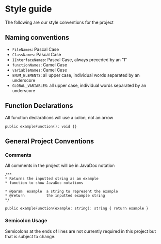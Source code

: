 # Style guide
The following are our style conventions for the project 

## Naming conventions
- `FileNames`: Pascal Case
- `ClassNames`: Pascal Case
- `IInterfaceNames`: Pascal Case, always preceded by an "I"
- `functionNames`: Camel Case
- `variableNames`: Camel Case
- `ENUM_ELEMENTS`: all upper case, individual words separated by an underscore
- `GLOBAL_VARIABLES`: all upper case, individual words separated by an underscore

## Function Declarations
All function declarations will use a colon, not an arrow

```
public exampleFunction(): void {}
```

## General Project Conventions

### Comments
All comments in the project will be in JavaDoc notation

```
/**
* Returns the inputted string as an example 
* function to show JavaDoc notations

* @param  example  a string to represent the example
* @return          the inputted example string
*/

public exampleFunction(example: string): string { return example }
```

### Semicolon Usage
Semicolons at the ends of lines are not currently required in this project but that is subject to change. 
